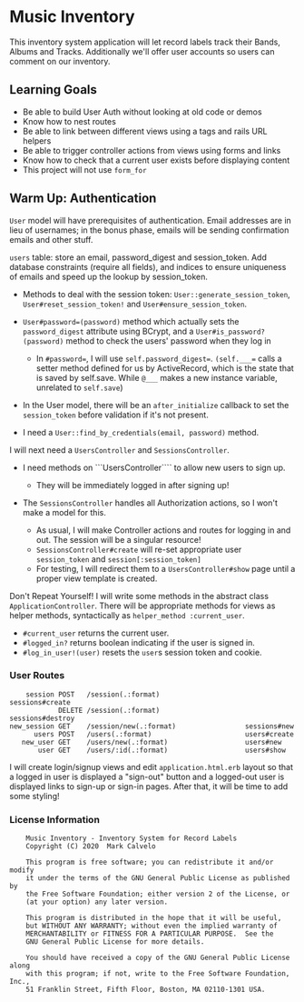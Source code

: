 # Music Inventory

This inventory system application will let record labels track their Bands, Albums and Tracks. Additionally we'll offer user accounts so users can comment on our inventory.

## Learning Goals

* Be able to build User Auth without looking at old code or demos
* Know how to nest routes
* Be able to link between different views using a tags and rails URL helpers
* Be able to trigger controller actions from views using forms and links
* Know how to check that a current user exists before displaying content
* This project will not use ```form_for```

## Warm Up: Authentication

```User``` model will have prerequisites of authentication. Email addresses are in lieu of usernames; in the bonus phase, emails will be sending confirmation emails and other stuff.

```users``` table:  store an email, password_digest and session_token. Add database constraints (require all fields), and indices to ensure uniqueness of emails and speed up the lookup by session_token.

* Methods to deal with the session token: ```User::generate_session_token```, ```User#reset_session_token!``` and ```User#ensure_session_token```.
* ```User#password=(password)``` method which actually sets the ```password_digest``` attribute using BCrypt, and a ```User#is_password?(password)``` method to check the users' password when they log in
    * In ```#password=```, I will use ```self.password_digest=```. ```(self.___=``` calls a setter method defined for us by ActiveRecord, which is the state that is saved by self.save. While ```@___``` makes a new instance variable, unrelated to ```self.save```)

* In the User model, there will be an ```after_initialize``` callback to set the ```session_token``` before validation if it's not present.
* I need a ```User::find_by_credentials(email, password)``` method.

I will next need a ```UsersController``` and ```SessionsController```.
* I need methods on ```UsersController```` to allow new users to sign up.
    * They will be immediately logged in after signing up!

* The ```SessionsController``` handles all Authorization actions, so I won't make a model for this.
    * As usual, I will make Controller actions and routes for logging in and out. The session will be a singular resource!
    * ```SessionsController#create``` will re-set appropriate user ```session_token``` and ```session[:session_token]```
    * For testing, I will redirect them to a ```UsersController#show``` page until a proper view template is created.

Don't Repeat Yourself! I will write some methods in the abstract class ```ApplicationController```. There will be appropriate methods for views as helper methods, syntactically as ```helper_method :current_user```.
* ```#current_user``` returns the current user.
* ```#logged_in?``` returns boolean indicating if the user is signed in.
* ```#log_in_user!(user)``` resets the ```user```s session token and cookie.

### User Routes

```
    session POST   /session(.:format)                     sessions#create
            DELETE /session(.:format)                     sessions#destroy
new_session GET    /session/new(.:format)                 sessions#new
      users POST   /users(.:format)                       users#create
   new_user GET    /users/new(.:format)                   users#new
       user GET    /users/:id(.:format)                   users#show
```

I will create login/signup views and edit ```application.html.erb``` layout so that a logged in user is displayed a "sign-out" button and a logged-out user is displayed links to sign-up or sign-in pages. After that, it will be time to add some styling!

### License Information

```
    Music Inventory - Inventory System for Record Labels
    Copyright (C) 2020  Mark Calvelo

    This program is free software; you can redistribute it and/or modify
    it under the terms of the GNU General Public License as published by
    the Free Software Foundation; either version 2 of the License, or
    (at your option) any later version.

    This program is distributed in the hope that it will be useful,
    but WITHOUT ANY WARRANTY; without even the implied warranty of
    MERCHANTABILITY or FITNESS FOR A PARTICULAR PURPOSE.  See the
    GNU General Public License for more details.

    You should have received a copy of the GNU General Public License along
    with this program; if not, write to the Free Software Foundation, Inc.,
    51 Franklin Street, Fifth Floor, Boston, MA 02110-1301 USA.
```